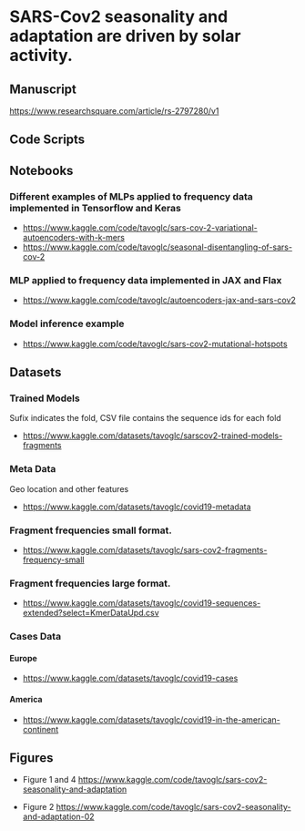 # SARS-Cov2 seasonality and adaptation are driven by solar activity.

## Manuscript
https://www.researchsquare.com/article/rs-2797280/v1

## Code Scripts

## Notebooks

### Different examples of MLPs applied to frequency data implemented in Tensorflow and Keras
- https://www.kaggle.com/code/tavoglc/sars-cov-2-variational-autoencoders-with-k-mers
- https://www.kaggle.com/code/tavoglc/seasonal-disentangling-of-sars-cov-2

### MLP applied to frequency data implemented in JAX and Flax
- https://www.kaggle.com/code/tavoglc/autoencoders-jax-and-sars-cov2

### Model inference example
- https://www.kaggle.com/code/tavoglc/sars-cov2-mutational-hotspots

## Datasets
### Trained Models 
Sufix indicates the fold, CSV file contains the sequence ids for each fold
- https://www.kaggle.com/datasets/tavoglc/sarscov2-trained-models-fragments

### Meta Data
Geo location and other features 
- https://www.kaggle.com/datasets/tavoglc/covid19-metadata

### Fragment frequencies small format. 
- https://www.kaggle.com/datasets/tavoglc/sars-cov2-fragments-frequency-small

### Fragment frequencies large format. 
- https://www.kaggle.com/datasets/tavoglc/covid19-sequences-extended?select=KmerDataUpd.csv

### Cases Data

#### Europe
- https://www.kaggle.com/datasets/tavoglc/covid19-cases
#### America
- https://www.kaggle.com/datasets/tavoglc/covid19-in-the-american-continent

## Figures
- Figure 1 and 4
https://www.kaggle.com/code/tavoglc/sars-cov2-seasonality-and-adaptation

- Figure 2
https://www.kaggle.com/code/tavoglc/sars-cov2-seasonality-and-adaptation-02
